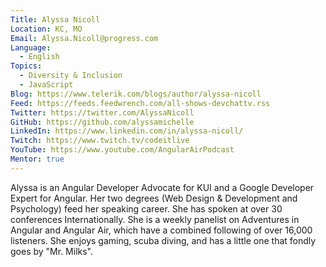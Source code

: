 ```yaml
---
Title: Alyssa Nicoll
Location: KC, MO
Email: Alyssa.Nicoll@progress.com
Language:
  - English
Topics:
  - Diversity & Inclusion
  - JavaScript
Blog: https://www.telerik.com/blogs/author/alyssa-nicoll
Feed: https://feeds.feedwrench.com/all-shows-devchattv.rss
Twitter: https://twitter.com/AlyssaNicoll
GitHub: https://github.com/alyssamichelle
LinkedIn: https://www.linkedin.com/in/alyssa-nicoll/
Twitch: https://www.twitch.tv/codeitlive
YouTube: https://www.youtube.com/AngularAirPodcast
Mentor: true
---
```

Alyssa is an Angular Developer Advocate for KUI and a Google Developer Expert for Angular. Her two degrees (Web Design & Development and Psychology) feed her speaking career. She has spoken at over 30 conferences Internationally. She is a weekly panelist on Adventures in Angular and Angular Air, which have a combined following of over 16,000 listeners. She enjoys gaming, scuba diving, and has a little one that fondly goes by "Mr. Milks".

